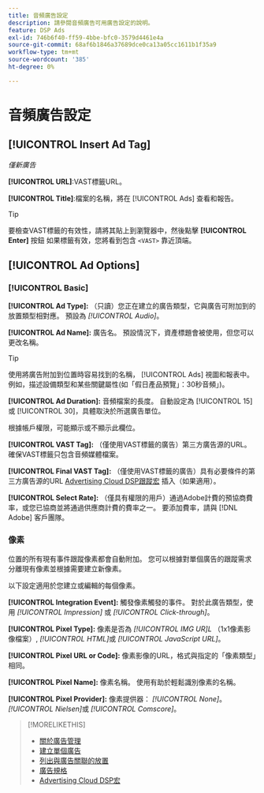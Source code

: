 ```yaml
---
title: 音頻廣告設定
description: 請參閱音頻廣告可用廣告設定的說明。
feature: DSP Ads
exl-id: 746b6f40-ff59-4bbe-bfc0-3579d4461e4a
source-git-commit: 68af6b1846a37689dce0ca13a05cc1611b1f35a9
workflow-type: tm+mt
source-wordcount: '385'
ht-degree: 0%

---
```


# 音頻廣告設定

## [!UICONTROL Insert Ad Tag]

*僅新廣告*

**[!UICONTROL URL]**:VAST標籤URL。

**[!UICONTROL Title]**:檔案的名稱，將在 [!UICONTROL Ads] 查看和報告。

>[!TIP]
>
> 要檢查VAST標籤的有效性，請將其貼上到瀏覽器中，然後點擊 **[!UICONTROL Enter]** 按鈕 如果標籤有效，您將看到包含 `<VAST>` 靠近頂端。

## [!UICONTROL Ad Options]

### [!UICONTROL Basic]

**[!UICONTROL Ad Type]:** （只讀）您正在建立的廣告類型，它與廣告可附加到的放置類型相對應。 預設為 *[!UICONTROL Audio]*。

**[!UICONTROL Ad Name]:** 廣告名。 預設情況下，資產標題會被使用，但您可以更改名稱。

>[!TIP]
>
> 使用將廣告附加到位置時容易找到的名稱， [!UICONTROL Ads] 視圖和報表中。 例如，描述設備類型和某些關鍵屬性(如「假日產品預覽」：30秒音頻」)。

**[!UICONTROL Ad Duration]:** 音頻檔案的長度。 自動設定為 [!UICONTROL 15] 或 [!UICONTROL 30]，具體取決於所選廣告單位。

根據帳戶權限，可能顯示或不顯示此欄位。

**[!UICONTROL VAST Tag]:** （僅使用VAST標籤的廣告）第三方廣告源的URL。 確保VAST標籤只包含音頻媒體檔案。

**[!UICONTROL Final VAST Tag]:** （僅使用VAST標籤的廣告）具有必要條件的第三方廣告源的URL [Advertising Cloud DSP跟蹤宏](/help/dsp/campaign-management/macros.md) 插入（如果適用）。

**[!UICONTROL Select Rate]:** （僅具有權限的用戶）通過Adobe計費的預協商費率，或您已協商並將通過供應商計費的費率之一。 要添加費率，請與 [!DNL Adobe] 客戶團隊。

### 像素

位置的所有現有事件跟蹤像素都會自動附加。 您可以根據對單個廣告的跟蹤需求分離現有像素並根據需要建立新像素。

以下設定適用於您建立或編輯的每個像素。

**[!UICONTROL Integration Event]:** 觸發像素觸發的事件。 對於此廣告類型，使用 *[!UICONTROL Impression]* 或 *[!UICONTROL Click-through]*。

**[!UICONTROL Pixel Type]:** 像素是否為 *[!UICONTROL IMG UR]L* （1x1像素影像檔案）, *[!UICONTROL HTML]*&#x200B;或 *[!UICONTROL JavaScript URL]*。

**[!UICONTROL Pixel URL or Code]:** 像素影像的URL，格式與指定的「像素類型」相同。

**[!UICONTROL Pixel Name]:** 像素名稱。 使用有助於輕鬆識別像素的名稱。

**[!UICONTROL Pixel Provider]:** 像素提供器： *[!UICONTROL None]*。 *[!UICONTROL Nielsen]*&#x200B;或 *[!UICONTROL Comscore]*。

>[!MORELIKETHIS]
>
>* [關於廣告管理](ad-about.md)
>* [建立單個廣告](ad-create.md)
>* [列出與廣告關聯的放置](/help/dsp/campaign-management/ads/ad-list-placements.md)
>* [廣告規格](/help/dsp/assets/ad-specs.pdf)
>* [Advertising Cloud DSP宏](/help/dsp/campaign-management/macros.md)

